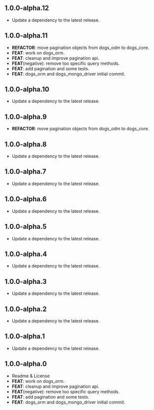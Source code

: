 ## 1.0.0-alpha.12

 - Update a dependency to the latest release.

## 1.0.0-alpha.11

 - **REFACTOR**: move pagination objects from dogs_odm to dogs_core.
 - **FEAT**: work on dogs_orm.
 - **FEAT**: cleanup and improve pagination api.
 - **FEAT**(negative): remove too specific query methods.
 - **FEAT**: add pagination and some tests.
 - **FEAT**: dogs_orm and dogs_mongo_driver initial commit.

## 1.0.0-alpha.10

 - Update a dependency to the latest release.

## 1.0.0-alpha.9

 - **REFACTOR**: move pagination objects from dogs_odm to dogs_core.

## 1.0.0-alpha.8

 - Update a dependency to the latest release.

## 1.0.0-alpha.7

 - Update a dependency to the latest release.

## 1.0.0-alpha.6

 - Update a dependency to the latest release.

## 1.0.0-alpha.5

 - Update a dependency to the latest release.

## 1.0.0-alpha.4

 - Update a dependency to the latest release.

## 1.0.0-alpha.3

 - Update a dependency to the latest release.

## 1.0.0-alpha.2

 - Update a dependency to the latest release.

## 1.0.0-alpha.1

 - Update a dependency to the latest release.

## 1.0.0-alpha.0

 - Readme & License
 - **FEAT**: work on dogs_orm.
 - **FEAT**: cleanup and improve pagination api.
 - **FEAT**(negative): remove too specific query methods.
 - **FEAT**: add pagination and some tests.
 - **FEAT**: dogs_orm and dogs_mongo_driver initial commit.
